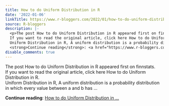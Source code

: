 ```yaml
---
title: How to do Uniform Distribution in R
date: '2022-01-06'
linkTitle: https://www.r-bloggers.com/2022/01/how-to-do-uniform-distribution-in-r/
source: R-bloggers
description: |-
  <p>The post How to do Uniform Distribution in R appeared first on finnstats.<br />
  If you want to read the original article, click here How to do Uniform Distribution in R.<br />
  Uniform Distribution in R, A uniform distribution is a probability distribution in which every value between a and b has ...</p>
  <strong>Continue reading</strong>: <a href="https://www.r-bloggers.com/2022/01/how-to-do-uniform-distribution-in-r/">How to do Uniform Distribution in ...
disable_comments: true
---
```

<p>The post How to do Uniform Distribution in R appeared first on finnstats.<br />
If you want to read the original article, click here How to do Uniform Distribution in R.<br />
Uniform Distribution in R, A uniform distribution is a probability distribution in which every value between a and b has ...</p>
<strong>Continue reading</strong>: <a href="https://www.r-bloggers.com/2022/01/how-to-do-uniform-distribution-in-r/">How to do Uniform Distribution in ...